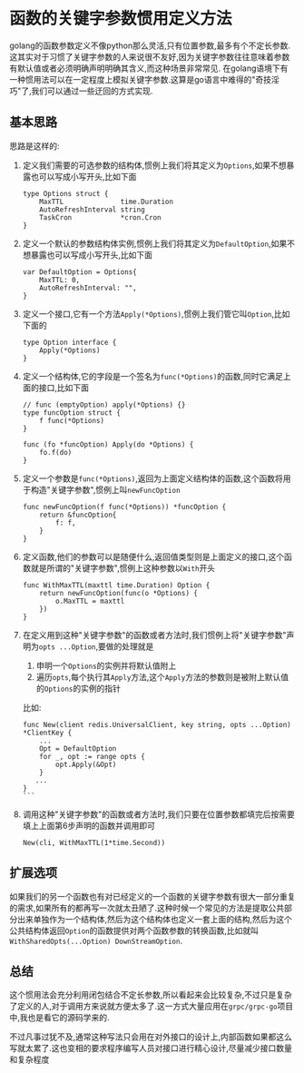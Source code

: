 # 函数的关键字参数惯用定义方法

golang的函数参数定义不像python那么灵活,只有位置参数,最多有个不定长参数.
这其实对于习惯了关键字参数的人来说很不友好,因为关键字参数往往意味着参数有默认值或者必须明确声明明确其含义,而这种场景非常常见.
在golang语境下有一种惯用法可以在一定程度上模拟关键字参数.这算是go语言中难得的"奇技淫巧"了,我们可以通过一些迂回的方式实现.

## 基本思路

思路是这样的:

1. 定义我们需要的可选参数的结构体,惯例上我们将其定义为`Options`,如果不想暴露也可以写成小写开头,比如下面

    ```golang
    type Options struct {
        MaxTTL              time.Duration
        AutoRefreshInterval string
        TaskCron            *cron.Cron
    }
    ```

2. 定义一个默认的参数结构体实例,惯例上我们将其定义为`DefaultOption`,如果不想暴露也可以写成小写开头,比如下面

    ```golang
    var DefaultOption = Options{
        MaxTTL: 0,
        AutoRefreshInterval: "",
    }
    ```

3. 定义一个接口,它有一个方法`Apply(*Options)`,惯例上我们管它叫`Option`,比如下面的

    ```golang
    type Option interface {
        Apply(*Options)
    }
    ```

4. 定义一个结构体,它的字段是一个签名为`func(*Options)`的函数,同时它满足上面的接口,比如下面

    ```golang
    // func (emptyOption) apply(*Options) {}
    type funcOption struct {
        f func(*Options)
    }

    func (fo *funcOption) Apply(do *Options) {
        fo.f(do)
    }
    ```

5. 定义一个参数是`func(*Options)`,返回为上面定义结构体的函数,这个函数将用于构造"关键字参数",惯例上叫`newFuncOption`

    ```golang
    func newFuncOption(f func(*Options)) *funcOption {
        return &funcOption{
            f: f,
        }
    }
    ```

6. 定义函数,他们的参数可以是随便什么,返回值类型则是上面定义的接口,这个函数就是所谓的"关键字参数",惯例上这种参数以`With`开头

    ```golang
    func WithMaxTTL(maxttl time.Duration) Option {
        return newFuncOption(func(o *Options) {
            o.MaxTTL = maxttl
        })
    }
    ```

7. 在定义用到这种"关键字参数"的函数或者方法时,我们惯例上将"关键字参数"声明为`opts ...Option`,要做的处理就是
   1. 申明一个`Options`的实例并将默认值附上
   2. 遍历`opts`,每个执行其`Apply`方法,这个`Apply`方法的参数则是被附上默认值的`Options`的实例的指针

    比如:

    ````golang
    func New(client redis.UniversalClient, key string, opts ...Option) *ClientKey {
        ...
        Opt = DefaultOption
        for _, opt := range opts {
            opt.Apply(&Opt)
        }
       ...
    }
    ```

8. 调用这种"关键字参数"的函数或者方法时,我们只要在位置参数都填完后按需要填上上面第6步声明的函数并调用即可

    ```golang
    New(cli, WithMaxTTL(1*time.Second))
    ```

## 扩展选项

如果我们的另一个函数也有对已经定义的一个函数的关键字参数有很大一部分重复的需求,如果所有的都再写一次就太丑陋了.这种时候一个常见的方法是提取公共部分出来单独作为一个结构体,然后为这个结构体也定义一套上面的结构,然后为这个公共结构体返回`Option`的函数提供对两个函数参数的转换函数,比如就叫`WithSharedOpts(...Option) DownStreamOption`.

## 总结

这个惯用法会充分利用闭包结合不定长参数,所以看起来会比较复杂,不过只是复杂了定义的人,对于调用方来说就方便太多了.这一方式大量应用在`grpc/grpc-go`项目中,我也是看它的源码学来的.

不过凡事过犹不及,通常这种写法只会用在对外接口的设计上,内部函数如果都这么写就太累了.这也变相的要求程序编写人员对接口进行精心设计,尽量减少接口数量和复杂程度
